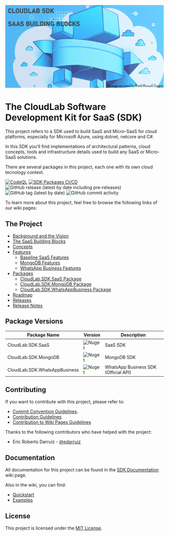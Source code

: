 ![ai-banner](media/images/ai-banner.png)

# The CloudLab Software Development Kit for SaaS (SDK)
This project refers to a SDK used to build SaaS and Micro-SaaS for cloud platforms, especially for Microsoft Azure, using dotnet, netcore and C#.

In this SDK you'll find implementations of architectural patterns, cloud concepts, tools and infrastructure details used to build any SaaS or Micro-SaaS solutions.

There are several packages in this project, each one with its own cloud tecnology context.

[![CodeQL](https://github.com/cloudlabtech/SDK-SaaS/actions/workflows/codeql.yml/badge.svg?branch=main)](https://github.com/cloudlabtech/SDK-SaaS/actions/workflows/codeql.yml)
[![SDK Packages CI/CD](https://github.com/cloudlabtech/SDK-SaaS/actions/workflows/deploy.yml/badge.svg)](https://github.com/cloudlabtech/SDK-SaaS/actions/workflows/deploy.yml)
![GitHub release (latest by date including pre-releases)](https://img.shields.io/github/v/release/cloudlabtech/sdk?include_prereleases)
![GitHub tag (latest by date)](https://img.shields.io/github/v/tag/cloudlabtech/sdk)
![GitHub commit activity](https://img.shields.io/github/commit-activity/m/cloudlabtech/sdk)

To learn more about this project, feel free to browse the following links of our wiki pages:

## The Project
- [Background and the Vision](https://github.com/cloudlabtech/SDK-SaaS/wiki/Background-and-the-Vision)
- [The SaaS Building Blocks](https://github.com/cloudlabtech/SDK-SaaS/wiki/The-SaaS-Building-Blocks)
- [Concepts](https://github.com/cloudlabtech/SDK-SaaS/wiki/Concepts)
- [Features](https://github.com/cloudlabtech/SDK-SaaS/wiki/Features)
  - [Baseline SaaS Features](https://github.com/cloudlabtech/SDK/wiki/CloudLab-SDK-SaaS-Features)
  - [MongoDB Features](https://github.com/cloudlabtech/SDK/wiki/CloudLab-SDK-MongoDB-Features)
  - [WhatsApp Business Features](https://github.com/cloudlabtech/SDK/wiki/CloudLab-SDK-WhatsAppBusiness-Features)
- [Packages](https://github.com/cloudlabtech/SDK-SaaS/wiki/Packages)
  - [CloudLab.SDK.SaaS Package](https://github.com/cloudlabtech/SDK/wiki/CloudLab-SDK-SaaS-Package)
  - [CloudLab.SDK.MongoDB Package](https://github.com/cloudlabtech/SDK/wiki/CloudLab-SDK-MongoDB-Package)
  - [CloudLab.SDK.WhatsAppBusiness Package](https://github.com/cloudlabtech/SDK/wiki/CloudLab-SDK-WhatsAppBusiness-Package)
- [Roadmap](https://github.com/cloudlabtech/SDK-SaaS/wiki/Roadmap)
- [Releases](https://github.com/cloudlabtech/SDK-SaaS/wiki/Releases)
- [Release Notes](https://github.com/cloudlabtech/SDK-SaaS/wiki/Release-Notes)

## Package Versions
| Package Name | Version | Description |
| ------------ | ------- | ----------- |
| CloudLab.SDK.SaaS | ![Nuget](https://img.shields.io/nuget/v/CloudLab.SDK.SaaS) | SaaS SDK |
| CloudLab.SDK.MongoDB | ![Nuget](https://img.shields.io/nuget/v/CloudLab.SDK.MongoDb) | MongoDB SDK |
| CloudLab.SDK.WhatsAppBusiness | ![Nuget](https://img.shields.io/nuget/v/CloudLab.SDK.WhatsAppBusiness) | WhatsApp Business SDK (Official API) |

## Contributing
If you want to contribute with this project, please refer to:
- [Commit Convention Guidelines](https://github.com/cloudlabtech/SDK-SaaS/wiki/Commit-Convention).
- [Contribution Guidelines](https://github.com/cloudlabtech/SDK-SaaS/blob/main/CONTRIBUTING.md)
- [Contribution to Wiki Pages Guidelines](https://github.com/cloudlabtech/SDK-SaaS/wiki/How-to-Contribute-to-Wiki)

Thanks to the following contributors who have helped with the project:
- Eric Roberto Darruiz - [@edarruiz](https://github.com/edarruiz)

## Documentation
All documentation for this project can be found in the [SDK Documentation](https://github.com/cloudlabtech/SDK-SaaS/wiki/SDK-Documentation) wiki page.

Also in the wiki, you can find:
- [Quickstart](https://github.com/cloudlabtech/SDK-SaaS/wiki/Quickstart)
- [Examples](https://github.com/cloudlabtech/SDK-SaaS/wiki/Examples)


## License
This project is licensed under the [MIT License](https://github.com/cloudlabtech/SDK-SaaS/blob/main/LICENSE).